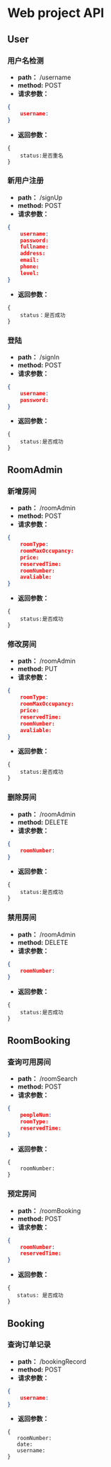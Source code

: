 # Web project API
## User
### 用户名检测
- **path：** /username
- **method:** POST
- **请求参数：**   
```json
{
    username:
}
```
- **返回参数：**
```
{
    status:是否重名
}
```
### 新用户注册
- **path：** /signUp
- **method:** POST
- **请求参数：**   
```json
{
    username:
    password:
    fullname:
    address:
    email:
    phone:
    level:
}
```
- **返回参数：**
```
{
    status：是否成功
}
```
### 登陆
- **path：** /signIn
- **method:** POST
- **请求参数：**   

```json
{
    username:
    password:
}
```
- **返回参数：**
```
{
    status:是否成功
}
```
## RoomAdmin
### 新增房间
- **path：** /roomAdmin
- **method:** POST
- **请求参数：**   
```json
{
    roomType:
    roomMaxOccupancy:
    price:
    reservedTime:
    roomNumber:
    avaliable:
}
```
- **返回参数：**
```
{
    status:是否成功
}
```
### 修改房间
- **path：** /roomAdmin
- **method:** PUT
- **请求参数：**   
```json
{
    roomType:
    roomMaxOccupancy:
    price:
    reservedTime:
    roomNumber:
    avaliable:
}
```
- **返回参数：**
```
{
    status:是否成功
}
```
### 删除房间
- **path：** /roomAdmin
- **method:** DELETE
- **请求参数：**   

```json
{
    roomNumber:
}
```
- **返回参数：**
```
{
    status:是否成功
}
```
### 禁用房间
- **path：** /roomAdmin
- **method:** DELETE
- **请求参数：**   
```json
{
    roomNumber:
}
```
- **返回参数：**
```
{
    status:是否成功
}
```
## RoomBooking
### 查询可用房间
- **path：** /roomSearch
- **method:** POST
- **请求参数：**   
```json
{
    peopleNum:
    roomType:
    reservedTime:
}
```
- **返回参数：**
```
{
    roomNumber:
}
```
### 预定房间
- **path：** /roomBooking
- **method:** POST
- **请求参数：**  
```json
{
    roomNumber:
    reservedTime:
}
```
- **返回参数：**
```
{
   status: 是否成功
}
```
## Booking
### 查询订单记录
- **path：** /bookingRecord
- **method:** POST
- **请求参数：**  
```json
{
    username:
}
```
- **返回参数：**
```
{
   roomNumber: 
   date:
   username:
}
```